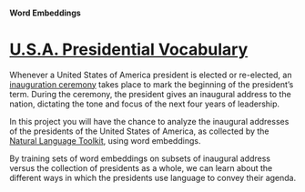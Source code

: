 #### Word Embeddings
# [U.S.A. Presidential Vocabulary](https://www.codecademy.com/paths/build-chatbots-with-python/tracks/retrieval-based-chatbots/modules/nlp-word-embeddings/projects/word-embeddings-presidential)
Whenever a United States of America president is elected or re-elected, an [inauguration ceremony](https://en.wikipedia.org/wiki/United_States_presidential_inauguration) takes place to mark the beginning of the president’s term. During the ceremony, the president gives an inaugural address to the nation, dictating the tone and focus of the next four years of leadership.

In this project you will have the chance to analyze the inaugural addresses of the presidents of the United States of America, as collected by the [Natural Language Toolkit](https://www.nltk.org/book/ch02.html), using word embeddings.

By training sets of word embeddings on subsets of inaugural address versus the collection of presidents as a whole, we can learn about the different ways in which the presidents use language to convey their agenda.

